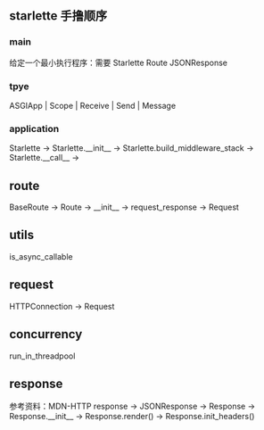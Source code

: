 ## starlette 手撸顺序

### main

给定一个最小执行程序：需要 Starlette Route JSONResponse

### tpye

ASGIApp | Scope | Receive | Send | Message

### application

Starlette -> Starlette.\_\_init\_\_ -> 
Starlette.build_middleware_stack -> Starlette.\_\_call\_\_ ->

## route

BaseRoute -> Route -> \_\_init\_\_ -> request_response -> Request

## utils

is_async_callable

## request

HTTPConnection -> Request

## concurrency

run_in_threadpool

## response
参考资料：MDN-HTTP
response -> JSONResponse -> Response -> Response.\_\_init\_\_ ->
Response.render() -> Response.init_headers()
